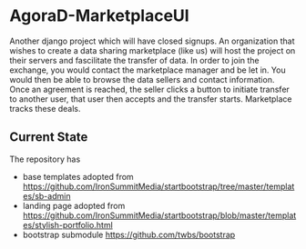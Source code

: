 AgoraD-MarketplaceUI
====================
Another django project which will have closed signups. An organization that wishes to create a data sharing marketplace (like us) will host the project on their servers and fascilitate the transfer of data. In order to join the exchange, you would contact the marketplace manager and be let in. You would then be able to browse the data sellers and contact information. Once an agreement is reached, the seller clicks a button to initiate transfer to another user, that user then accepts and the transfer starts. Marketplace tracks these deals.

Current State
-------------
The repository has
 * base templates adopted from https://github.com/IronSummitMedia/startbootstrap/tree/master/templates/sb-admin
 * landing page adopted from https://github.com/IronSummitMedia/startbootstrap/blob/master/templates/stylish-portfolio.html
 * bootstrap submodule https://github.com/twbs/bootstrap
